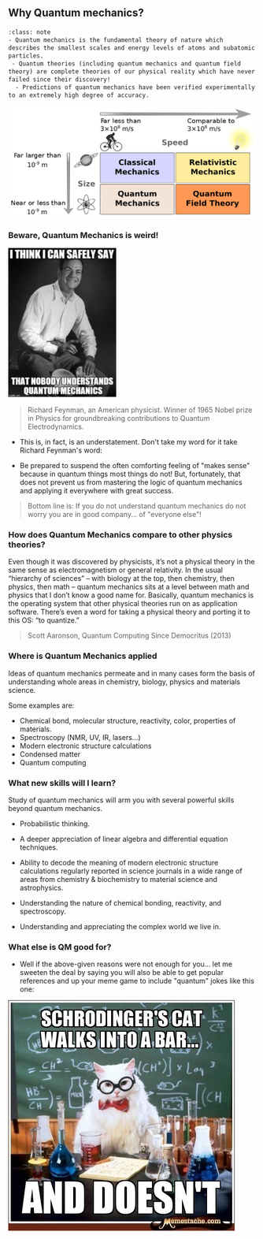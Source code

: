 
## Why Quantum mechanics?

`````{admonition} Quantum Mechanics
:class: note
- Quantum mechanics is the fundamental theory of nature which describes the smallest scales and energy levels of atoms and subatomic particles. 
 - Quantum theories (including quantum mechanics and quantum field theory) are complete theories of our physical reality which have never failed since their discovery!  
  - Predictions of quantum mechanics have been verified experimentally to an extremely high degree of accuracy. 
`````

![](qm.png)


### Beware, Quantum Mechanics is weird! 

![](feynman.png)
> Richard Feynman, an American physicist. Winner of 1965 Nobel prize in Physics for groundbreaking contributions to Quantum Electrodynamics.

- This is, in fact, is an understatement. Don't take my word for it take Richard Feynman's word:  

- Be prepared to suspend the often comforting feeling of "makes sense" because in quantum things most things do not! But, fortunately, that does not prevent us from mastering the logic of quantum mechanics and applying it everywhere with great success.

> Bottom line is: If you do not understand quantum mechanics do not worry you are in good company... of "everyone else"! 

### How does Quantum Mechanics compare to other physics theories?

Even though it was discovered by physicists, it’s not a physical theory in the same sense as electromagnetism or general relativity. In the usual “hierarchy of sciences” – with biology at the top, then chemistry, then physics, then math – quantum mechanics sits at a
 level between math and physics that I don’t know a good name for. Basically, quantum mechanics is the operating system that other physical theories run on as application software. There’s even a word for taking a physical theory and porting it to this OS: “to quantize.”

 > Scott Aaronson, Quantum Computing Since Democritus (2013)

### Where is Quantum Mechanics applied

Ideas of quantum mechanics permeate and in many cases form the basis of understanding whole areas in chemistry, biology, physics and materials science. 

Some examples are:

- Chemical bond, molecular structure, reactivity, color, properties of materials.
- Spectroscopy (NMR, UV, IR, lasers...)
- Modern electronic structure calculations
- Condensed matter 
- Quantum computing

### What new skills will I learn?

Study of quantum mechanics will arm you with several powerful skills beyond quantum mechanics. 

- Probabilistic thinking. 

- A deeper appreciation of linear algebra and differential equation techniques. 

- Ability to decode the meaning of modern electronic structure calculations regularly reported in science journals in a wide range of areas from chemistry & biochemistry to material science and astrophysics.

- Understanding the nature of chemical bonding, reactivity, and spectroscopy.

- Understanding and appreciating the complex world we live in. 


### What else is QM good for?

- Well if the above-given reasons were not enough for you... let me sweeten the deal by saying you will also be able to get popular references and up your meme game to include "quantum" jokes like this one:

![](qm_meme.jpeg)




